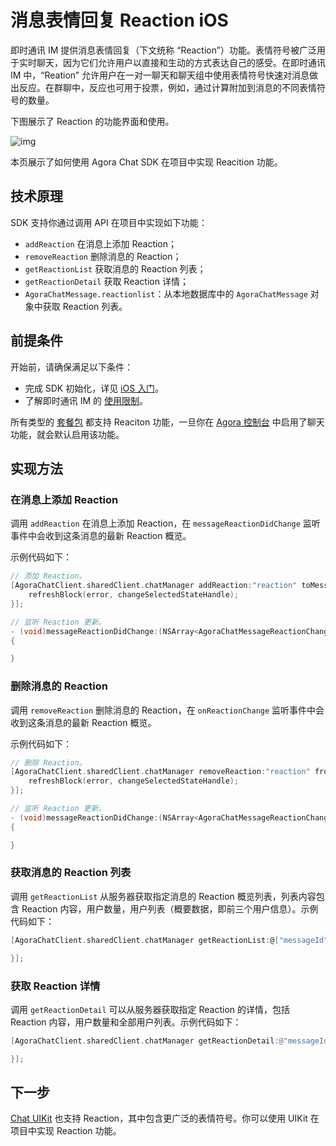 # 消息表情回复 Reaction iOS

即时通讯 IM 提供消息表情回复（下文统称 “Reaction”）功能。表情符号被广泛用于实时聊天，因为它们允许用户以直接和生动的方式表达自己的感受。在即时通讯 IM 中，“Reation” 允许用户在一对一聊天和聊天组中使用表情符号快速对消息做出反应。在群聊中，反应也可用于投票，例如，通过计算附加到消息的不同表情符号的数量。

下图展示了 Reaction 的功能界面和使用。

![img](https://web-cdn.agora.io/docs-files/1655257598155)

本页展示了如何使用 Agora Chat SDK 在项目中实现 Reacition 功能。

## 技术原理

SDK 支持你通过调用 API 在项目中实现如下功能：

- `addReaction` 在消息上添加 Reaction；
- `removeReaction` 删除消息的 Reaction；
- `getReactionList` 获取消息的 Reaction 列表；
- `getReactionDetail` 获取 Reaction 详情；
- `AgoraChatMessage.reactionlist`：从本地数据库中的 `AgoraChatMessage` 对象中获取 Reaction 列表。

## 前提条件

开始前，请确保满足以下条件：

- 完成 SDK 初始化，详见 [iOS 入门](./agora_chat_get_started_ios?platform=iOS)。
- 了解即时通讯 IM 的 [使用限制](./agora_chat_limitation?platform=iOS)。

所有类型的 [套餐包](./agora_chat_plan) 都支持 Reaciton 功能，一旦你在 [Agora 控制台](https://console.agora.io/) 中启用了聊天功能，就会默认启用该功能。

## 实现方法

### 在消息上添加 Reaction

调用 `addReaction` 在消息上添加 Reaction，在 `messageReactionDidChange` 监听事件中会收到这条消息的最新 Reaction 概览。

示例代码如下：

```objective-c
// 添加 Reaction。
[AgoraChatClient.sharedClient.chatManager addReaction:"reaction" toMessage:"messageId" completion:^(AgoraChatError * _Nullable error) {
    refreshBlock(error, changeSelectedStateHandle);
}];

// 监听 Reaction 更新。
- (void)messageReactionDidChange:(NSArray<AgoraChatMessageReactionChange *> *)changes
{

}
```

### 删除消息的 Reaction

调用 `removeReaction` 删除消息的 Reaction，在 `onReactionChange` 监听事件中会收到这条消息的最新 Reaction 概览。

示例代码如下：

```objective-c
// 删除 Reaction。
[AgoraChatClient.sharedClient.chatManager removeReaction:"reaction" fromMessage:"messageId" completion:^(AgoraChatError * _Nullable error) {
    refreshBlock(error, changeSelectedStateHandle);
}];

// 监听 Reaction 更新。
- (void)messageReactionDidChange:(NSArray<AgoraChatMessageReactionChange *> *)changes
{

}
```

### 获取消息的 Reaction 列表

调用 `getReactionList` 从服务器获取指定消息的 Reaction 概览列表，列表内容包含 Reaction 内容，用户数量，用户列表（概要数据，即前三个用户信息）。示例代码如下：

```objective-c
[AgoraChatClient.sharedClient.chatManager getReactionList:@["messageId"] groupId:@"groupId" chatType:AgoraChatTypeChat completion:^(NSDictionary<NSString *, AgoraChatMessageReaction *> * _Nonnull, AgoraChatError * _Nullable) {

}];
```

### 获取 Reaction 详情

调用 `getReactionDetail` 可以从服务器获取指定 Reaction 的详情，包括 Reaction 内容，用户数量和全部用户列表。示例代码如下：

```objective-c
[AgoraChatClient.sharedClient.chatManager getReactionDetail:@"messageId" reaction:@"reaction" cursor:nil pageSize:30 completion:^(AgoraChatMessageReaction * _Nonnull, NSString * _Nullable cursor, AgoraChatError * _Nullable) {

}];
```

## 下一步

[Chat UIKit](./agora_chat_uikit_ios?platform=iOS) 也支持 Reaction，其中包含更广泛的表情符号。你可以使用 UIKit 在项目中实现 Reaction 功能。